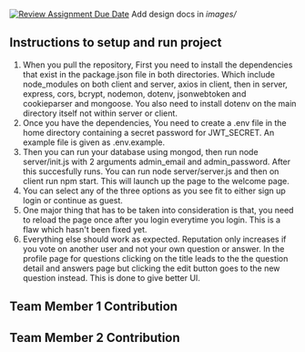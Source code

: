 [![Review Assignment Due Date](https://classroom.github.com/assets/deadline-readme-button-24ddc0f5d75046c5622901739e7c5dd533143b0c8e959d652212380cedb1ea36.svg)](https://classroom.github.com/a/tRxoBzS5)
Add design docs in *images/*

## Instructions to setup and run project
1. When you pull the repository, First you need to install the dependencies that exist in the package.json file in both directories. Which include node_modules on both client and server, axios in client, then in server, express, cors, bcrypt, nodemon, dotenv, jsonwebtoken and cookieparser and mongoose. You also need to install dotenv on the main directory itself not within server or client. 
2. Once you have the dependencies, You need to create a .env file in the home directory containing a secret password for JWT_SECRET. An example file is given as .env.example.
3. Then you can run your database using mongod, then run node server/init.js with 2 arguments admin_email and admin_password. After this succesfully runs. You can run node server/server.js and then on client run npm start. This will launch up the page to the welcome page.
4. You can select any of the three options as you see fit to either sign up login or continue as guest. 
5. One major thing that has to be taken into consideration is that, you need to reload the page once after you login everytime you login. This is a flaw which hasn't been fixed yet.
6. Everything else should work as expected. Reputation only increases if you vote on another user and not your own question or answer. In the profile page for questions clicking on the title leads to the the question detail and answers page but clicking the edit button goes to the new question instead. This is done to give better UI.


## Team Member 1 Contribution

## Team Member 2 Contribution
